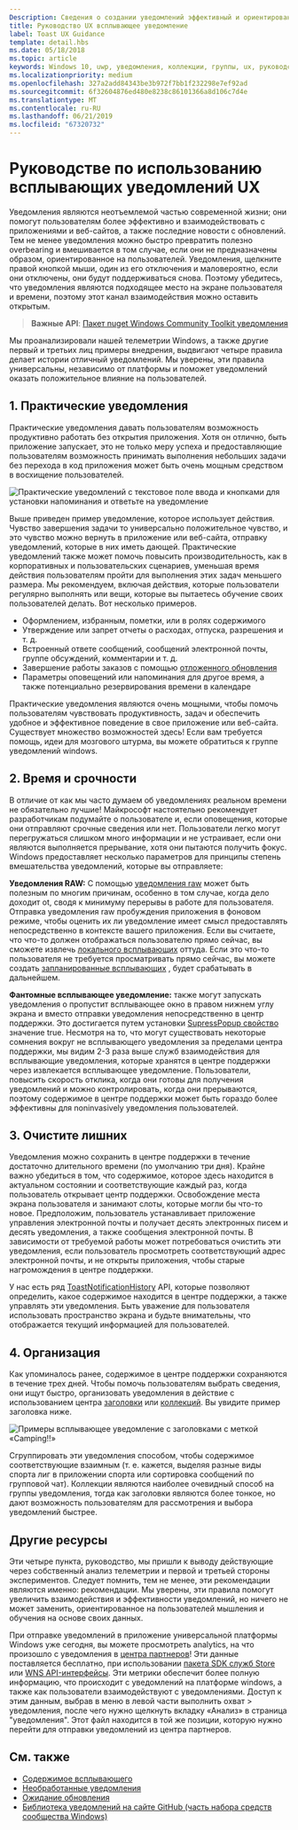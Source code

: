 ```yaml
---
Description: Сведения о создании уведомлений эффективный и ориентированных на пользователей, которые делают ваши пользователи загладить.
title: Руководство UX всплывающее уведомление
label: Toast UX Guidance
template: detail.hbs
ms.date: 05/18/2018
ms.topic: article
keywords: Windows 10, uwp, уведомления, коллекции, группы, ux, руководство ux, рекомендации, действие, всплывающее уведомление, центр поддержки, noninterruptive, действующие уведомления, прозрачность при использовании уведомлений, определенных действий, управления, организации
ms.localizationpriority: medium
ms.openlocfilehash: 327a2add84343be3b972f7bb1f232298e7ef92ad
ms.sourcegitcommit: 6f32604876ed480e8238c86101366a8d106c7d4e
ms.translationtype: MT
ms.contentlocale: ru-RU
ms.lasthandoff: 06/21/2019
ms.locfileid: "67320732"
---
```

# <a name="toast-notification-ux-guidance"></a>Руководстве по использованию всплывающих уведомлений UX
Уведомления являются неотъемлемой частью современной жизни; они помогут пользователям более эффективно и взаимодействовать с приложениями и веб-сайтов, а также последние новости с обновлений. Тем не менее уведомления можно быстро превратить полезно overbearing и вмешивается в том случае, если они не предназначены образом, ориентированное на пользователей. Уведомления, щелкните правой кнопкой мыши, один из его отключения и маловероятно, если они отключены, они будут поддерживаться снова.  Поэтому убедитесь, что уведомления являются подходящее место на экране пользователя и времени, поэтому этот канал взаимодействия можно оставить открытым.

> **Важные API**: [Пакет nuget Windows Community Toolkit уведомления](https://www.nuget.org/packages/Microsoft.Toolkit.Uwp.Notifications/)

Мы проанализировали нашей телеметрии Windows, а также другие первый и третьих лиц примеры внедрения, выдвигают четыре правила делает истории отличный уведомлений.  Мы уверены, эти правила универсальны, независимо от платформы и поможет уведомлений оказать положительное влияние на пользователей.

## <a name="1-actionable-notifications"></a>1. Практические уведомления
Практические уведомления давать пользователям возможность продуктивно работать без открытия приложения.  Хотя он отлично, быть приложение запускает, это не только меру успеха и предоставляющие пользователям возможность принимать выполнения небольших задачи без перехода в код приложения может быть очень мощным средством в восхищение пользователей.

![Практические уведомлений с текстовое поле ввода и кнопками для установки напоминания и ответьте на уведомление](images/actionable-notification-example01.png)

Выше приведен пример уведомление, которое использует действия. Чувство завершения задачи то универсально положительное чувство, и это чувство можно вернуть в приложение или веб-сайта, отправку уведомлений, которые в них иметь дающей. Практические уведомлений также может помочь повысить производительность, как в корпоративных и пользовательских сценариев, уменьшая время действия пользователям пройти для выполнения этих задач меньшего размера. Мы рекомендуем, включая действия, которые пользователи регулярно выполнять или вещи, которые вы пытаетесь обучение своих пользователей делать.  Вот несколько примеров.
* Оформлением, избранным, пометки, или в ролях содержимого
* Утверждение или запрет отчеты о расходах, отпуска, разрешения и т. д.
* Встроенный ответе сообщений, сообщений электронной почты, группе обсуждений, комментарии и т. д.
* Завершение работы заказов с помощью [отложенного обновления](toast-pending-update.md)
* Параметры оповещений или напоминания для другое время, а также потенциально резервирования времени в календаре

Практические уведомления являются очень мощными, чтобы помочь пользователям чувствовать продуктивность, задач и обеспечить удобное и эффективное поведение в свое приложение или веб-сайта.  Существует множество возможностей здесь! Если вам требуется помощь, идеи для мозгового штурма, вы можете обратиться к группе уведомлений windows.

## <a name="2-timing-and-urgency"></a>2. Время и срочности
В отличие от как мы часто думаем об уведомлениях реальном времени не обязательно лучшие! Майкрософт настоятельно рекомендует разработчикам подумайте о пользователе и, если оповещения, которые они отправляют срочные сведения или нет. Пользователи легко могут перегружаться слишком много информации и не устраивает, если они являются выполняется прерывание, хотя они пытаются получить фокус. Windows предоставляет несколько параметров для принципы степень вмешательства уведомлений, которые вы отправляете:

**Уведомления RAW:** С помощью [уведомления raw](raw-notification-overview.md) может быть полезным по многим причинам, особенно в том случае, когда дело доходит ot, сводя к минимуму перерывы в работе для пользователя.  Отправка уведомления raw пробуждения приложения в фоновом режиме, чтобы оценить их ли уведомление имеет смысл предоставлять непосредственно в контексте вашего приложения. Если вы считаете, что что-то должен отображаться пользователю прямо сейчас, вы сможете извлечь [локального всплывающих](send-local-toast.md) оттуда.  Если это что-то пользователя не требуется просматривать прямо сейчас, вы можете создать [запланированные всплывающих](https://blogs.msdn.microsoft.com/tiles_and_toasts/2016/09/30/quickstart-sending-an-alarm-in-windows-10/) , будет срабатывать в дальнейшем.


**Фантомные всплывающее уведомление:** также могут запускать уведомления о пропустит всплывающее окно в правом нижнем углу экрана и вместо отправки уведомления непосредственно в центр поддержки. Это достигается путем установки [SupressPopup свойство](https://docs.microsoft.com/en-us/uwp/api/windows.ui.notifications.toastnotification.suppresspopup) значение true. Несмотря на то, что могут существовать некоторые сомнения вокруг не всплывающего уведомления за пределами центра поддержки, мы видим 2-3 раза выше служб взаимодействия для всплывающие уведомления, которые хранятся в центре поддержки через извлекается всплывающее уведомление.  Пользователи, повысить скорость отклика, когда они готовы для получения уведомлений и можно контролировать, когда они прерываются, поэтому содержимое в центре поддержки может быть гораздо более эффективны для noninvasively уведомления пользователей.

## <a name="3-clear-out-the-clutter"></a>3. Очистите лишних
Уведомления можно сохранить в центре поддержки в течение достаточно длительного времени (по умолчанию три дня).  Крайне важно убедиться в том, что содержимое, которое здесь находится в актуальном состоянии и соответствующие каждый раз, когда пользователь открывает центр поддержки. Освобождение места экрана пользователя и занимают слоты, которые могли бы что-то новое.  Предположим, пользователь устанавливает приложение управления электронной почты и получает десять электронных писем и десять уведомления, а также сообщения электронной почты.  В зависимости от требуемой работы может потребоваться очистить эти уведомления, если пользователь просмотреть соответствующий адрес электронной почты, и не открыты приложения, чтобы старые нагромождения в центре поддержки.

У нас есть ряд [ToastNotificationHistory](https://docs.microsoft.com/en-us/uwp/api/windows.ui.notifications.toastnotificationhistory) API, которые позволяют определить, какое содержимое находится в центре поддержки, а также управлять эти уведомления. Быть уважение для пользователя использовать пространство экрана и будьте внимательны, что отображается текущий информацией для пользователей.

## <a name="4-keeping-organized"></a>4. Организация
Как упоминалось ранее, содержимое в центре поддержки сохраняются в течение трех дней.  Чтобы помочь пользователям выбрать сведения, они ищут быстро, организовать уведомления в действие с использованием центра [заголовки](https://docs.microsoft.com/en-us/windows/uwp/design/shell/tiles-and-notifications/toast-headers) или [коллекций](https://docs.microsoft.com/en-us/uwp/api/windows.ui.notifications.toastcollection). Вы увидите пример заголовка ниже.

![Примеры всплывающее уведомление с заголовками с меткой «Camping!!»](images/toast-headers-action-center.png)

Сгруппировать эти уведомления способом, чтобы содержимое соответствующие взаимным (т. е. кажется, выделяя разные виды спорта лиг в приложении спорта или сортировка сообщений по групповой чат). Коллекции являются наиболее очевидный способ на группы уведомления, тогда как заголовки являются более тонкое, но дают возможность пользователям для рассмотрения и выбора уведомлений быстрее.

## <a name="other-resources"></a>Другие ресурсы
Эти четыре пункта, руководство, мы пришли к выводу действующие через собственный анализ телеметрии и первой и третьей стороны экспериментов. Следует помнить, тем не менее, эти рекомендации являются именно: рекомендации.  Мы уверены, эти правила помогут увеличить взаимодействия и эффективности уведомлений, но ничего не может заменить, ориентированное на пользователей мышления и обучения на основе своих данных.  

При отправке уведомлений в приложение универсальной платформы Windows уже сегодня, вы можете просмотреть analytics, на что произошло с уведомления в [центра партнеров](https://partner.microsoft.com/dashboard)! Эти данные поставляется бесплатно, при использовании [пакета SDK служб Store](https://marketplace.visualstudio.com/items?itemName=AdMediator.MicrosoftStoreServicesSDK) или [WNS API-интерфейсы](https://docs.microsoft.com/en-us/windows/uwp/design/shell/tiles-and-notifications/windows-push-notification-services--wns--overview). Эти метрики обеспечит более полную информацию, что происходит с уведомлений на платформе windows, а также как пользователи взаимодействуют с уведомлениями. Доступ к этим данным, выбрав в меню в левой части выполнить охват > уведомления, после чего нужно щелкнуть вкладку «Анализ» в страница "уведомления".  Этот файл находится в той же позиции, которую нужно перейти для отправки уведомлений из центра партнеров.

## <a name="related-topics"></a>См. также

* [Содержимое всплывающего](adaptive-interactive-toasts.md)
* [Необработанные уведомления](raw-notification-overview.md)
* [Ожидание обновления](toast-pending-update.md)
* [Библиотека уведомлений на сайте GitHub (часть набора средств сообщества Windows)](https://github.com/windows-toolkit/WindowsCommunityToolkit/tree/master/Microsoft.Toolkit.Uwp.Notifications)
